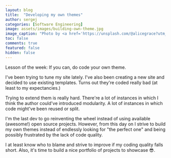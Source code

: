 ```yaml
---
layout: blog
title:  "Developing my own themes"
author: sergej
categories: [Software Engineering]
image: assets/images/building-own-theme.jpg
image_caption: "Photo by <a href='https://unsplash.com/@alicegrace?utm_source=unsplash&utm_medium=referral&utm_content=creditCopyText' target='_blank'>Alice Dietrich</a> on <a href='https://unsplash.com/?utm_source=unsplash&utm_medium=referral&utm_content=creditCopyText' target='_blank'>Unsplash</a>"
toc: false
comments: true
featured: false
hidden: false
---
```



Lesson of the week:
If you can, do code your own theme.

I've been trying to tune my site lately.
I've also been creating a new site and decided to use existing templates.
Turns out they're coded really bad (at least to my expectancies.)

Trying to extend them is really hard.
There're a lot of instances in which I think the author could've introduced modularity.
A lot of instances in which code might've been reused or split.

I'm the last dev to go reinventing the wheel instead of using available (awesome!) open source projects.
However, from this day on I strive to build my own themes instead of endlessly looking for "the perfect one" and being possibly frustrated by the lack of code quality.

I at least know who to blame and strive to improve if my coding quality falls short.
Also, it's time to build a nice portfolio of projects to showcase 😎.
